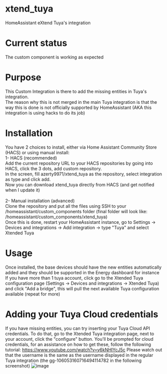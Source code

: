 # xtend_tuya
HomeAssistant eXtend Tuya's integration

# Current status
The custom component is working as expected

# Purpose
This Custom Integration is there to add the missing entities in Tuya's integration.<br/>
The reason why this is not merged in the main Tuya integration is that the way this is done is not officially supported by HomeAssistant (AKA this integration is using hacks to do its job)

# Installation
You have 2 choices to install, either via Home Assistant Community Store (HACS) or using manual install:<br/>
1- HACS (recommended)<br/>
Add the current repository URL to your HACS repositories by going into HACS, click the 3 dots, add custom repository.<br/>
In the screen, fill azerty9971/xtend_tuya as the repository, select integration as type and click add.<br/>
Now you can download xtend_tuya directly from HACS (and get notified when I update it)<br/>
<br/>
2- Manual installation (advanced)<br/>
Clone the repository and put all the files using SSH to your /homeassistant/custom_components folder (final folder will look like: /homeassistant/custom_components/xtend_tuya)<br/>
Once this is done, restart your HomeAssistant instance, go to Settings -> Devices and integrations -> Add integration -> type "Tuya" and select Xtended Tuya<br/>

# Usage
Once installed, the base devices should have the new entities automatically added and they should be supported in the Energy dashboard for instance<br/>
If you have more than 1 tuya account, click go to the Xtended Tuya configuration page (Settings -> Devices and integrations -> Xtended Tuya) and click "Add a bridge", this will pull the next available Tuya configuration available (repeat for more)

# Adding your Tuya Cloud credentials
If you have missing entities, you can try inserting your Tuya Cloud API credentials.
To do that, go to the Xtended Tuya integration page, next to your account, click the "configure" button.
You'll be prompted for cloud credentials, for an assistance on how to get these, follow the following tutorial:
https://www.youtube.com/watch?v=y6kNHIYcJ5c
Please watch out that the username is the same as the username displayed in the regular Tuya integration
(the gg-106053160716494114782 in the following screenshot)
![image](https://github.com/user-attachments/assets/8f8ec9d3-1454-4ef5-8871-61ab4c12de90)


